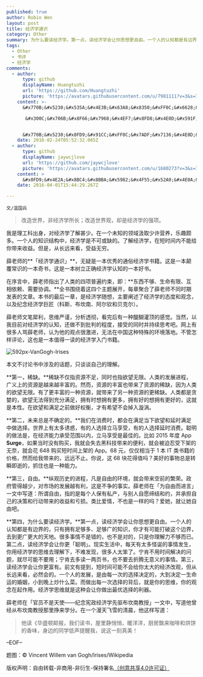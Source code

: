 ```yaml
---
published: true
author: Robin Wen
layout: post
title: 经济学通识
category: Other
summary: 为什么要读经济学。第一点，读经济学会让你思想更自由。一个人的认知都是有边界的，只有拥有足够多、足够广的知识，你才有可能打破这个边界，去到更广更大的天地。很多事情不是错的，也不是对的，只是你理解力不够而已。第二点，读经济学会让你更「聪明」。现实生活中，每天有太多怪诞的事情发生，你用经济学的思维去理解下，不难发现，很多人太笨了。宁肯不用时间解决的问题，就尽可能不要用；宁肯去多读一两页书，也不要去折腾无意义的事情。第三，读经济学会让你更富有。前文有提到，短时间可能不会给你太大的经济改观，但从长远来看，必然会的。一个人的发展，是由每一次的选择决定的，大到决定一生命运的婚姻，小到晚上炒什么菜。而做出每一次选择的背后，就是你的思维，你的观念在起作用。经济学思维就是这种会让你做出最优选择的利器。
tags:
  - Other
  - 书评
  - 经济学
comments:
  - author:
      type: github
      displayName: Huangtuzhi
      url: 'https://github.com/Huangtuzhi'
      picture: 'https://avatars.githubusercontent.com/u/7981111?v=3&s=73'
    content: >-
      &#x770B;&#x5230;&#x535A;&#x4E3B;&#x63A8;&#x8350;&#xFF0C;&#x6628;&#x5929;&#x770B;&#x5230;&#x4E86

       &#x300C;&#x706B;&#x8F66;&#x7968;&#x4EF7;&#x8FD8;&#x4E0D;&#x591F;&#x9AD8;&#x300D;&#xFF0C;&#x89C9;&#x5F97;&#x4F5C;&#x8005;&#x7684;&#x63A8;&#x8BBA;&#x300C;&#x9EC4;&#x725B;&#x73B0;&#x8C61;&#x7684;&#x5B58;&#x5728;&#x80FD;&#x4F50;&#x8BC1;&#x7968;&#x4EF7;&#x4E0D;&#x591F;&#x9AD8;&#x300D;&#x5E76;&#x6CA1;&#x6709;&#x6570;&#x636E;&#x6216;&#x8005;&#x5B9E;&#x9A8C;&#x652F;&#x6301;&#xFF0C;&#x6216;&#x8005;&#x6CA1;&#x6709;&#x9644;&#x5230;&#x6587;&#x7AE0;&#x4E2D;&#x3002;&#x4E5F;&#x8BB8;&#x9EC4;&#x725B;&#x73B0;&#x8C61;&#x53EA;&#x662F;&#x67D0;&#x79CD;&#x6DF1;&#x5C42;&#x539F;&#x56E0;&#x7684;&#x8868;&#x8C61;&#x3002;


      &#x770B;&#x5230;&#x8FD9;&#x91CC;&#xFF0C;&#x7ADF;&#x7136;&#x4E0D;&#x592A;&#x60F3;&#x770B;&#x4E0B;&#x53BB;&#x4E86;&#x3002;
    date: 2016-02-24T05:52:32.065Z
  - author:
      type: github
      displayName: jaywcjlove
      url: 'https://github.com/jaywcjlove'
      picture: 'https://avatars.githubusercontent.com/u/1680273?v=3&s=73'
    content: >
      &#x8FD9;&#x4E2A;&#x8BC4;&#x8BBA;&#x5982;&#x4F55;&#x52A0;&#x4E0A;&#x5462;&#xFF1F;
    date: 2016-04-01T15:44:29.267Z

---
```


`文/温国兵`

> 改造世界，非经济学所长；改造世界观，却是经济学的强项。

我是理工科出身，对经济学了解甚少。在一个未知的领域汲取少许营养，乐趣颇多。一个人的知识结构中，经济学是不可或缺的。了解经济学，在短时间内不能给你带来收益。但是，从长远来看，受益无穷。

薛老师的**「经济学通识」**，无疑是一本优秀的通俗经济学书籍。这是一本颠覆常识的一本奇书，这是一本树立正确经济学认知的一本好书。

在序言中，薛老师指出了人类的四项普遍约束，即：**东西不够、生命有限、互相依赖、需要协调。**全书围绕着这四个主题展开，每章聚合了薛老师不同时期发表的文章。本书的最后一章，是经济学随想，主要阐述了经济学的态度和观念，以及纪念经济学巨匠（科斯、布坎南、阿尔钦和贝克尔）。

薛老师文笔犀利，思维严谨，分析透彻，看完后有一种醍醐灌顶的感觉。当然，以我目前对经济学的认知，还做不到批判的程度，接受的同时并持续思考吧。网上有很多人骂薛老师，认为他的观点很激进，无法在中国这种特殊的环境落地。不管怎样评论，这也是一本值得一读的经济学入门书籍。

![592px-VanGogh-Irises](http://i.imgur.com/1RwMj13.jpg)

本文不讨论书中涉及的话题，只谈谈自己的理解。

**第一，稀缺。**稀缺不仅指资源不足，同时也指欲望无限。人类的发展进程，广义上的资源是越来越丰富的。然而，资源的丰富也带来了资源的稀缺，因为人类的欲望无限。有了更丰富的一种资源，就带来了另一种资源的更稀缺。人类都是贪婪的，欲望无法得到充分满足，拥有时想拥有更多，拥有好的想拥有更好的，这就是本性。在欲望和满足之前做好权衡，才有希望不会掉入漩涡。

**第二，未来总是不确定的。**我们在消费时，都会在满足当下欲望和延时满足中做选择。世界上有太多诱惑，有的人选择立马享受，有的人选择延时消费。聪明的做法是，在经济能力承受范围以内，立马享受是最佳的。比如 2015 年度 App **Surge**，如果当时没有购买，我就会失去黑科技带来的便利，就会被迫忍受下架的无奈，就会花 648 购买短时间上架的 App。68 元，仅仅相当于 1 本 IT 类书籍的价格，然而给我带来的，远远不止。你说，这 68 块花得值吗？美好的事物总是转瞬即逝的，抓住也是一种能力。

**第三，自由。**纵观历史的进程，凡是自由的环境，就会带来空前的繁荣。政府管得越少，对市场的发展越有利，这是不争的事实。薛老师在「为自由而进言」一文中写道：所谓自由，指的是每个人保有私产，与别人自愿缔结和约，并承担自己的决策和行动带来的收益和亏损。类比爱情，不也是一样的吗？爱她，就让她自由吧。

**第四，为什么要读经济学。**第一点，读经济学会让你思想更自由。一个人的认知都是有边界的，只有拥有足够多、足够广的知识，你才有可能打破这个边界，去到更广更大的天地。很多事情不是错的，也不是对的，只是你理解力不够而已。第二点，读经济学会让你更「聪明」。现实生活中，每天有太多怪诞的事情发生，你用经济学的思维去理解下，不难发现，很多人太笨了。宁肯不用时间解决的问题，就尽可能不要用；宁肯去多读一两页书，也不要去折腾无意义的事情。第三，读经济学会让你更富有。前文有提到，短时间可能不会给你太大的经济改观，但从长远来看，必然会的。一个人的发展，是由每一次的选择决定的，大到决定一生命运的婚姻，小到晚上炒什么菜。而做出每一次选择的背后，就是你的思维，你的观念在起作用。经济学思维就是这种会让你做出最优选择的利器。

薛老师在「官员不是天使——纪念宪政经济学先驱布坎南教授」一文中，写道他曾经从布坎南教授那里挣来学分。在一个漫天飞雪的清晨，他这样写道：

> 他读《华盛顿邮报，我们读书，屋里静悄悄，暖洋洋，厨房飘来咖啡和烘饼的香味，身边的同学低声提醒我，说这一刻真美！

–EOF–

题图：© Vincent Willem van Gogh/Irises/Wikipedia

版权声明：自由转载-非商用-非衍生-保持署名<a href="http://creativecommons.org/licenses/by-nc-nd/4.0/deed.zh" target="_blank">（创意共享4.0许可证）</a>
